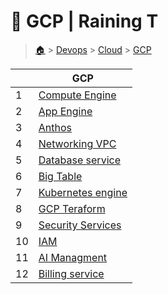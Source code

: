 # 🚏 GCP  | Raining T

> [🏠](/.) > [Devops](/./devops) > [Cloud](/./devops/cloud) > [GCP](/./devops/cloud/GCP)

<table><thead><tr><th></th><th>GCP</th></tr></thead><tbody><tr><td>1</td><td><a href=".//devops/cloud/GCP/01-Compute Engine">Compute Engine</a></td></tr><tr><td>2</td><td><a href=".//devops/cloud/GCP/02-App Engine">App Engine</a></td></tr><tr><td>3</td><td><a href=".//devops/cloud/GCP/03-Anthos">Anthos</a></td></tr><tr><td>4</td><td><a href=".//devops/cloud/GCP/04-Networking-VPC">Networking VPC</a></td></tr><tr><td>5</td><td><a href=".//devops/cloud/GCP/05-Database service">Database service</a></td></tr><tr><td>6</td><td><a href=".//devops/cloud/GCP/06-Big Table">Big Table</a></td></tr><tr><td>7</td><td><a href=".//devops/cloud/GCP/07-Kubernetes engine">Kubernetes engine</a></td></tr><tr><td>8</td><td><a href=".//devops/cloud/GCP/09-GCP Teraform">GCP Teraform</a></td></tr><tr><td>9</td><td><a href=".//devops/cloud/GCP/09-Security Services">Security Services</a></td></tr><tr><td>10</td><td><a href=".//devops/cloud/GCP/10-IAM">IAM</a></td></tr><tr><td>11</td><td><a href=".//devops/cloud/GCP/11-AI Managment">AI Managment</a></td></tr><tr><td>12</td><td><a href=".//devops/cloud/GCP/12-Billing service">Billing service</a></td></tr></tbody></table>

